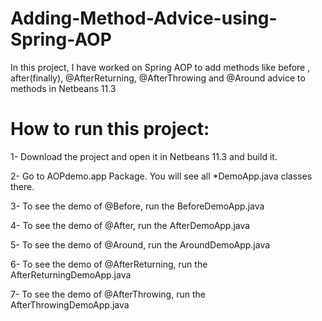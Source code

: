 # Adding-Method-Advice-using-Spring-AOP
In this project, I have worked on Spring AOP to add methods like before , after(finally), @AfterReturning, @AfterThrowing and @Around advice to methods in Netbeans 11.3

# How to run this project:

1- Download the project and open it in Netbeans 11.3 and build it.

2- Go to AOPdemo.app Package. You will see all *DemoApp.java classes there.

3- To see the demo of @Before, run the BeforeDemoApp.java

4- To see the demo of @After, run the AfterDemoApp.java

5- To see the demo of @Around, run the AroundDemoApp.java

6- To see the demo of @AfterReturning, run the AfterReturningDemoApp.java

7- To see the demo of @AfterThrowing, run the AfterThrowingDemoApp.java
